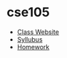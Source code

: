 # cse105
* [Class Website](https://theory-cs.github.io/website/overview_calendar.html)
* [Syllubus](https://theory-cs.github.io/website/courseInfo.html)
* [Homework](https://theory-cs.github.io/website/assignments.html)
